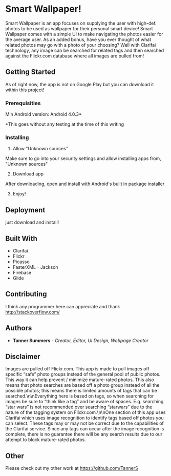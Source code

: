 # Smart Wallpaper!

Smart Wallpaper is an app focuses on supplying the user with high-def. photos to be used as wallpaper for their personal smart device! Smart Wallpaper comes with a simple UI to make navigating the photos easier for the average user. As an added bonus, have you ever thought of what related photos may go with a photo of your choosing? Well with Clarifai technology, any image can be searched for related tags and then searched against the Flickr.com database where all images are pulled from!
## Getting Started

As of right now, the app is not on Google Play but you can download it within this project!

### Prerequisities

Min Android version: Android 4.0.3*


*This goes without any testing at the time of this writing

### Installing

1. Allow "Unknown sources"

  Make sure to go into your security settings and allow installing apps from, "Unknown sources"

2. Download app

  After downloading, open and install with Android's built in package installer
  
3. Enjoy!


## Deployment

just download and install!

## Built With

* Clarifai
* Flickr
* Picasso
* FasterXML - Jackson
* Firebase
* Glide
 
## Contributing

I think any programmer here can appreciate and thank http://stackoverflow.com/

## Authors

* **Tanner Summers** - *Creator, Editor, UI Design, Webpage Creator*

## Disclaimer

  Images are pulled off Flickr.com. This app is made to pull images off specific “safe” photo groups instead of the general pool of     public photos. This way it can help prevent / minimize mature-rated photos. This also means that photo searches are based off a       photo group instead of all the possible photos; this means there is limited amounts of tags that can be searched.\n\nEverything here   is based on tags, so when searching for images be sure to “think like a tag” and be aware of spaces. E.g. searching “star wars” is    not recommended over searching “starwars” due to the nature of the tagging system on Flickr.com.\n\nOne section of this app uses      Clarifai which uses image recognition to identify tags based off photos you can select. These tags may or may not be correct due to   the capabilities of the Clarifai service. Since any tags can occur after the image recognition is complete, there is no guarantee     there will be any search results due to our attempt to block mature-rated photos.

## Other

Please check out my other work at https://github.com/TannerS
